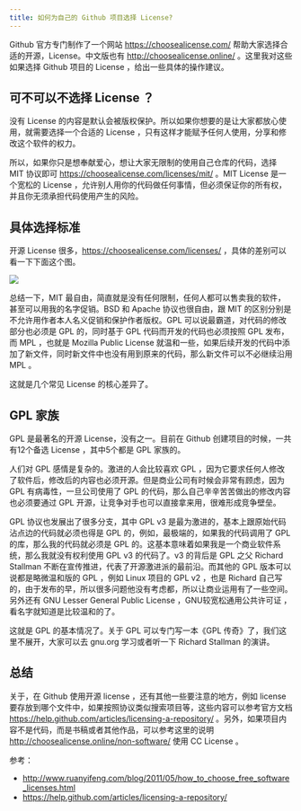 ```yaml
---
title: 如何为自己的 Github 项目选择 License?
---
```


Github 官方专门制作了一个网站 https://choosealicense.com/ 帮助大家选择合适的开源，License。中文版也有 http://choosealicense.online/ 。这里我对这些如果选择 Github 项目的 License ，给出一些具体的操作建议。

## 可不可以不选择 License ？

没有 License 的内容是默认会被版权保护。所以如果你想要的是让大家都放心使用，就需要选择一个合适的 License ，只有这样才能赋予任何人使用，分享和修改这个软件的权力。

所以，如果你只是想奉献爱心，想让大家无限制的使用自己仓库的代码，选择 MIT 协议即可 https://choosealicense.com/licenses/mit/ 。MIT License 是一个宽松的 License ，允许别人用你的代码做任何事情，但必须保证你的所有权，并且你无须承担代码使用产生的风险。

## 具体选择标准

开源 License 很多，https://choosealicense.com/licenses/ ，具体的差别可以看一下下面这个图。

![](https://img.haoqicat.com/2018113001.jpg)

总结一下，MIT 最自由，简直就是没有任何限制，任何人都可以售卖我的软件，甚至可以用我的名字促销。BSD 和 Apache 协议也很自由，跟 MIT 的区别分别是不允许用作者本人名义促销和保护作者版权。GPL 可以说最霸道，对代码的修改部分也必须是 GPL 的，同时基于 GPL 代码而开发的代码也必须按照 GPL 发布，而 MPL ，也就是 Mozilla Public License 就温和一些，如果后续开发的代码中添加了新文件，同时新文件中也没有用到原来的代码，那么新文件可以不必继续沿用 MPL 。

这就是几个常见 License 的核心差异了。

## GPL 家族

GPL 是最著名的开源 License，没有之一。目前在 Github 创建项目的时候，一共有12个备选 License ，其中5个都是 GPL 家族的。

人们对 GPL 感情是复杂的。激进的人会比较喜欢 GPL ，因为它要求任何人修改了软件后，修改后的内容也必须开源。但是商业公司有时候会非常有顾虑，因为 GPL 有病毒性，一旦公司使用了 GPL 的代码，那么自己辛辛苦苦做出的修改内容也必须要通过 GPL 开源，让竞争对手也可以直接拿来用，很难形成竞争壁垒。

GPL 协议也发展出了很多分支，其中 GPL v3 是最为激进的，基本上跟原始代码沾点边的代码就必须也得是 GPL 的，例如，最极端的，如果我的代码调用了 GPL 的库，那么我的代码就必须是 GPL 的。这基本意味着如果我是一个商业软件系统，那么我就没有权利使用 GPL v3 的代码了。v3 的背后是 GPL 之父 Richard Stallman 不断在宣传推进，代表了开源激进派的最前沿。而其他的 GPL 版本可以说都是略微温和版的 GPL ，例如 Linux 项目的 GPL v2 ，也是 Richard 自己写的，由于发布的早，所以很多问题他没有考虑都，所以让商业运用有了一些空间。另外还有 GNU Lesser General Public License ，GNU较宽松通用公共许可证
，看名字就知道是比较温和的了。

这就是 GPL 的基本情况了。关于 GPL 可以专门写一本《GPL 传奇》了，我们这里不展开，大家可以去 gnu.org 学习或者听一下 Richard Stallman 的演讲。

## 总结

关于，在 Github 使用开源 license ，还有其他一些要注意的地方，例如 license 要存放到哪个文件中，如果按照协议类似搜索项目等，这些内容可以参考官方文档 https://help.github.com/articles/licensing-a-repository/ 。另外，如果项目内容不是代码，而是书稿或者其他作品，可以参考这里的说明 http://choosealicense.online/non-software/ 使用 CC License 。

参考：

- http://www.ruanyifeng.com/blog/2011/05/how_to_choose_free_software_licenses.html
- https://help.github.com/articles/licensing-a-repository/
